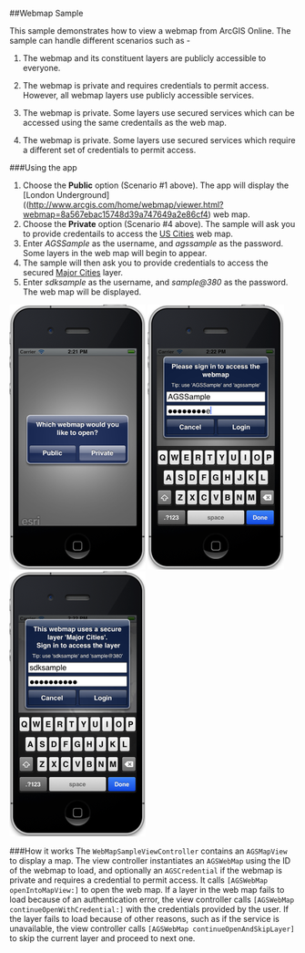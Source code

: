 ##Webmap Sample 

This sample demonstrates how to view a webmap from ArcGIS Online. The sample can handle different scenarios such as -

1) The webmap and its constituent layers are publicly accessible to everyone. 

2) The webmap is private and requires credentials to permit access. However, all webmap layers use publicly accessible services. 

3) The webmap is private. Some layers use secured services which can be accessed using the same credentails as the web map.

4) The webmap is private. Some layers use secured services which require a different set of credentials to permit access.



###Using the app
1. Choose the **Public** option (Scenario #1 above). The app will display the [London Underground]((http://www.arcgis.com/home/webmap/viewer.html?webmap=8a567ebac15748d39a747649a2e86cf4) web map.
2. Choose the **Private** option (Scenario #4 above). The sample will ask you to provide credentails to access the [US Cities](http://www.arcgis.com/home/webmap/viewer.html?webmap=9a5e8ffd9eb7438b894becd6c8a85751) web map.
3. Enter _AGSSample_ as the username, and _agssample_ as the password. Some layers in the web map will begin to appear.
4. The sample will then ask you to provide credentials to access the secured [Major Cities](http://mobilesampleserver.arcgisonline.com/ArcGIS/rest/services/SDKSamples/MajorCities/FeatureServer/0) layer.
5. Enter _sdksample_ as the username, and _sample@380_ as the password. The web map will be displayed.

![](image.png)
![](image2.png)
![](image3.png)


###How it works
The ```WebMapSampleViewController``` contains an ```AGSMapView``` to display a map. The view controller instantiates an ```AGSWebMap``` using the ID of the webmap to load, and optionally an ```AGSCredential``` if the webmap is private and requires a credential to permit access. It calls ```[AGSWebMap openIntoMapView:]``` to open the web map. If a layer in the web map fails to load because of an authentication error, the view controller calls ```[AGSWebMap continueOpenWithCredential:]``` with the credentials provided by the user. If the layer fails to load because of other reasons, such as if the service is unavailable, the view controller calls ```[AGSWebMap continueOpenAndSkipLayer]``` to skip the current layer and proceed to next one.




